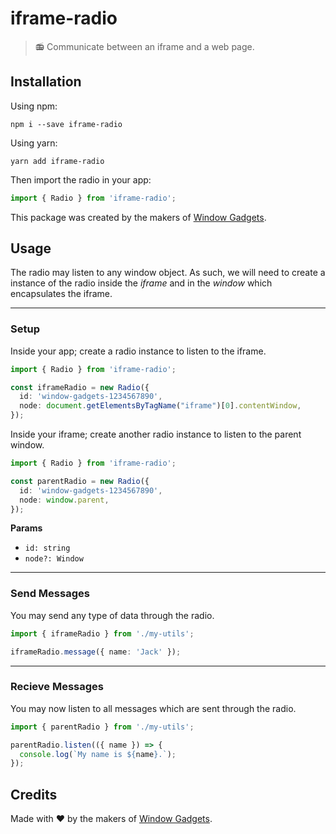 # iframe-radio

> 📻 Communicate between an iframe and a web page.

## Installation

Using npm:

```shell
npm i --save iframe-radio
```

Using yarn:

```shell
yarn add iframe-radio
```

Then import the radio in your app:

```ts
import { Radio } from 'iframe-radio';
```

This package was created by the makers of [Window Gadgets](https://windowgadgets.io).

## Usage

The radio may listen to any window object. As such, we will need to create a instance of the radio inside the *iframe* and in the *window* which encapsulates the iframe.

---

### Setup

Inside your app; create a radio instance to listen to the iframe.

```ts
import { Radio } from 'iframe-radio';

const iframeRadio = new Radio({
  id: 'window-gadgets-1234567890',
  node: document.getElementsByTagName("iframe")[0].contentWindow,
});
```

Inside your iframe; create another radio instance to listen to the parent window.

```ts
import { Radio } from 'iframe-radio';

const parentRadio = new Radio({
  id: 'window-gadgets-1234567890',
  node: window.parent,
});
```

**Params**

- `id: string`
- `node?: Window`

---

### Send Messages

You may send any type of data through the radio.

```ts
import { iframeRadio } from './my-utils';

iframeRadio.message({ name: 'Jack' });
```

---

### Recieve Messages

You may now listen to all messages which are sent through the radio.

```ts
import { parentRadio } from './my-utils';

parentRadio.listen(({ name }) => {
  console.log(`My name is ${name}.`);
});
```

## Credits

Made with ❤️ by the makers of [Window Gadgets](https://windowgadgets.io).
